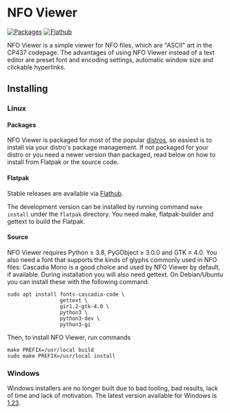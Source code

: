 NFO Viewer
==========

[![Packages](https://repology.org/badge/tiny-repos/nfoview.svg)](https://repology.org/project/nfoview/versions)
[![Flathub](https://img.shields.io/badge/download-flathub-blue.svg)](https://flathub.org/apps/io.otsaloma.nfoview)

NFO Viewer is a simple viewer for NFO files, which are "ASCII" art in
the CP437 codepage. The advantages of using NFO Viewer instead of a text
editor are preset font and encoding settings, automatic window size and
clickable hyperlinks.

## Installing

### Linux

#### Packages

NFO Viewer is packaged for most of the popular [distros][], so easiest
is to install via your distro's package management. If not packaged for
your distro or you need a newer version than packaged, read below on how
to install from Flatpak or the source code.

[distros]: https://repology.org/metapackage/nfoview

#### Flatpak

Stable releases are available via [Flathub][].

The development version can be installed by running command `make
install` under the `flatpak` directory. You need make, flatpak-builder
and gettext to build the Flatpak.

[Flathub]: https://flathub.org/apps/details/io.otsaloma.nfoview

#### Source

NFO Viewer requires Python ≥ 3.8, PyGObject ≥ 3.0.0 and GTK ≥ 4.0. You
also need a font that supports the kinds of glyphs commonly used in NFO
files: Cascadia Mono is a good choice and used by NFO Viewer by default,
if available. During installation you will also need gettext. On
Debian/Ubuntu you can install these with the following command.

    sudo apt install fonts-cascadia-code \
                     gettext \
                     gir1.2-gtk-4.0 \
                     python3 \
                     python3-dev \
                     python3-gi

Then, to install NFO Viewer, run commands

    make PREFIX=/usr/local build
    sudo make PREFIX=/usr/local install

### Windows

Windows installers are no longer built due to bad tooling, bad results,
lack of time and lack of motivation. The latest version available for
Windows is [1.23][].

[1.23]: https://github.com/otsaloma/nfoview/releases/tag/1.23
